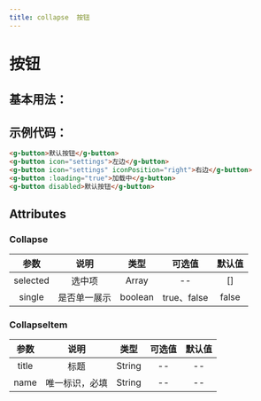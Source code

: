 ```yaml
---
title: collapse  按钮
---
```

# 按钮

## 基本用法：


<CollapseDemo></CollapseDemo>

## 示例代码：

``` html
<g-button>默认按钮</g-button>
<g-button icon="settings">左边</g-button>
<g-button icon="settings" iconPosition="right">右边</g-button>
<g-button :loading="true">加载中</g-button>
<g-button disabled>默认按钮</g-button>  
```


## Attributes

### Collapse 
|参数| 说明 |  类型  | 可选值 | 默认值 |
| :-------------: |:-------------:| :-----:|:-----:|:-----:|
|selected| 选中项 | Array |--|[]|
| single | 是否单一展示 |    boolean | true、false|false

### CollapseItem
|参数| 说明 |  类型  | 可选值 | 默认值 |
| :-------------: |:-------------:| :-----:|:-----:|:-----:|
|title| 标题 | String |--|--|
| name | 唯一标识，必填 |    String |-- |--|


